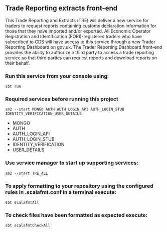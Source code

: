 ## Trade Reporting extracts front-end

This Trade Reporting and Extracts (TRE) will deliver a new service for traders to request reports containing customs declaration information for those that they have imported and/or exported. All Economic Operator Registration and Identification (EORI)-registered traders who have subscribed to CDS will have access to this service through a new Trader Reporting Dashboard on gov.uk. The Trader Reporting Dashboard front-end provides the ability to authorize a third party to access a trade reporting service so that third parties can request reports and download reports on their behalf.

### Run this service from your console using: 
`sbt run`

### Required services before running this project
`sm2 --start MONGO AUTH AUTH_LOGIN_API AUTH_LOGIN_STUB IDENTITY_VERIFICATION USER_DETAILS`
* MONGO  
* AUTH
* AUTH_LOGIN_API
* AUTH_LOGIN_STUB   
* IDENTITY_VERIFICATION
* USER_DETAILS

### Use service manager to start up supporting services: 
`sm2 --start TRE_ALL`

### To apply formatting to your repository using the configured rules in .scalafmt.conf in a terminal execute:

`sbt scalafmtAll`

### To check files have been formatted as expected execute:

`sbt scalafmtCheckAll`